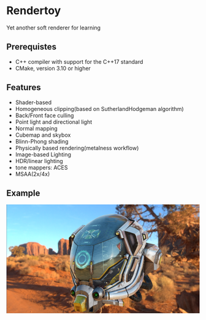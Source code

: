 # Rendertoy

Yet another soft renderer for learning

## Prerequistes
* C++ compiler with support for the C++17 standard
* CMake, version 3.10 or higher

## Features

* Shader-based
* Homogeneous clipping(based on SutherlandHodgeman algorithm)
* Back/Front face culling
* Point light and directional light
* Normal mapping
* Cubemap and skybox
* Blinn-Phong shading
* Physically based rendering(metalness workflow)
* Image-based Lighting
* HDR/linear lighting
* tone mappers: ACES
* MSAA(2x/4x)

## Example

![PBR](samples/output.png)
